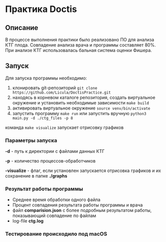 # Практика Doctis

## Описание

В процессе выполнения практики было реализовано ПО для анализа КТГ плода. Совпадение анализа врача и программы составляет 80%. При анализе КТГ использовалась бальная система оценки Фишера.

## Запуск

Для запуска программы необходимо:
1. клонировать git-репозиторий ```git clone https://github.com/Licula/DoctisPractice.git```
2. находясь в корневом каталоге репозитория, создать виртуальное окружение и установить необходимые зависимости ```make build```
3. активировать виртуальное окружение ```source venv/bin/activate```
4. запустить программу ```make run``` или запустить вручную ```python3 main.py -d ./ctg_files -p 8```

команда ```make visualize``` запускает отрисовку графиков

### Параметры запуска

**-d** - путь к директории с файлами данных КТГ

**-p** - количество процессов-обработчиков

**-visualize** - флаг, если установлен запускается отрисовка графиков и их сохранение в папке **./graphs**

### Результат работы программы

* Среднее время обработки одного файла
* Процент совпадения результата работы программы и врача
* файл **comparision.json** с более подробным результатом работы, показывающий совпадение по файлам
* log-file **ctg.log**


### Тестирование происходило под macOS